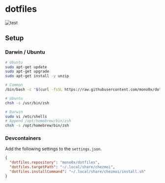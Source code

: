# dotfiles

![test](https://github.com/mono0x/dotfiles/workflows/test/badge.svg)

## Setup

### Darwin / Ubuntu

```sh
# Ubuntu
sudo apt-get update
sudo apt-get upgrade
sudo apt-get install -y unzip

# Common
/bin/bash -c "$(curl -fsSL https://raw.githubusercontent.com/mono0x/dotfiles/main/install.sh)"

# Ubuntu
chsh -s /usr/bin/zsh

# Darwin
sudo vi /etc/shells
# Append /opt/homebrew/bin/zsh
chsh -s /opt/homebrew/bin/zsh
```

### Devcontainers

Add the following settings to the `settings.json`.

```json
{
  "dotfiles.repository": "mono0x/dotfiles",
  "dotfiles.targetPath": "~/.local/share/chezmoi",
  "dotfiles.installCommand": "~/.local/share/chezmoi/install.sh"
}
```

